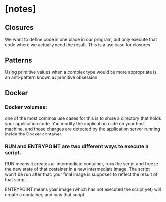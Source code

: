# [notes]
## Closures
We want to define code in one place in our program,
but only execute that code where we actually need the result.
This is a use case for closures

## Patterns
Using primitive values when a complex type would be more appropriate is
an anti-pattern known as primitive obsession.

## Docker
### Docker volumes:
one of the most common use cases for this is to share a directory that
holds your application code. You modify the application code on your host
machine, and those changes are detected by the application server running inside the Docker container.

### RUN and ENTRYPOINT are two different ways to execute a script.
RUN means it creates an intermediate container, runs the script and freeze the new state of that container in a new intermediate image. The script won't be run after that: your final image is supposed to reflect the result of that script.

ENTRYPOINT means your image (which has not executed the script yet) will create a container, and runs that script
